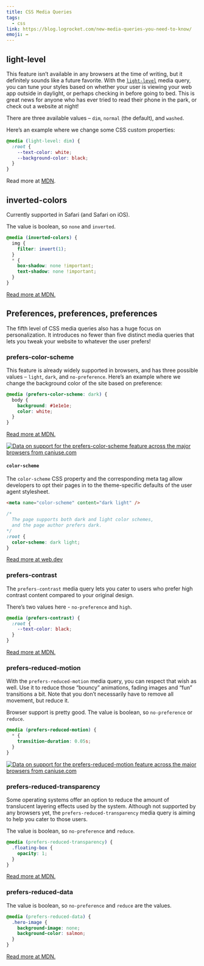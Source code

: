 ```yaml
---
title: CSS Media Queries
tags:
  - css
link: https://blog.logrocket.com/new-media-queries-you-need-to-know/
emoji: ↔️
---
```


## light-level

This feature isn’t available in any browsers at the time of writing, but it definitely sounds like a future favorite. With the [`light-level`](https://drafts.csswg.org/mediaqueries-5/#light-level) media query, you can tune your styles based on whether your user is viewing your web app outside in daylight, or perhaps checking in before going to bed. This is great news for anyone who has ever tried to read their phone in the park, or check out a website at night!

There are three available values – `dim`, `normal` (the default), and `washed`.

Here’s an example where we change some CSS custom properties:

```css
@media (light-level: dim) {
  :root {
    --text-color: white;
    --background-color: black;
  }
}
```

Read more at [MDN](https://developer.mozilla.org/en-US/docs/Web/CSS/@media/light-level).

## inverted-colors

Currently supported in Safari (and Safari on iOS).

The value is boolean, so `none` and `inverted`.

```css
@media (inverted-colors) {
  img {
    filter: invert(1);
  }
  * {
    box-shadow: none !important;
    text-shadow: none !important;
  }
}
```

[Read more at MDN.](https://developer.mozilla.org/en-US/docs/Web/CSS/@media/inverted-colors)

## Preferences, preferences, preferences

The fifth level of CSS media queries also has a huge focus on personalization. It introduces no fewer than five distinct media queries that lets you tweak your website to whatever the user prefers!

### prefers-color-scheme

This feature is already widely supported in browsers, and has three possible values – `light`, `dark`, and `no-preference`. Here’s an example where we change the background color of the site based on preference:

```css
@media (prefers-color-scheme: dark) {
  body {
    background: #1e1e1e;
    color: white;
  }
}
```

[Read more at MDN.](https://developer.mozilla.org/en-US/docs/Web/CSS/@media/prefers-color-scheme)

<a href="http://caniuse.com/#feat=prefers-color-scheme">
  <picture>
    <source type="image/webp" srcset="https://caniuse.bitsofco.de/image/prefers-color-scheme.webp"/>
    <img src="https://caniuse.bitsofco.de/image/prefers-color-scheme.png" alt="Data on support for the prefers-color-scheme feature across the major browsers from caniuse.com"/>
  </picture>
</a>

#### `color-scheme`

The `color-scheme` CSS property and the corresponding meta tag allow developers to opt their pages in to the theme-specific defaults of the user agent stylesheet.

```html
<meta name="color-scheme" content="dark light" />
```

```css
/*
  The page supports both dark and light color schemes,
  and the page author prefers dark.
*/
:root {
  color-scheme: dark light;
}
```

[Read more at web.dev](https://web.dev/color-scheme/)

### prefers-contrast

The `prefers-contrast` media query lets you cater to users who prefer high contrast content compared to your original design.

There’s two values here - `no-preference` and `high`.

```css
@media (prefers-contrast) {
  :root {
    --text-color: black;
  }
}
```

[Read more at MDN.](https://developer.mozilla.org/en-US/docs/Web/CSS/@media/prefers-contrast)

### prefers-reduced-motion

With the `prefers-reduced-motion` media query, you can respect that wish as well. Use it to reduce those “bouncy” animations, fading images and “fun” transitions a bit. Note that you don’t necessarily have to remove all movement, but reduce it.

Browser support is pretty good. The value is boolean, so `no-preference` or `reduce`.

```css
@media (prefers-reduced-motion) {
  * {
    transition-duration: 0.05s;
  }
}
```

<a href="http://caniuse.com/#feat=prefers-reduced-motion">
<picture>
<source type="image/webp" srcset="https://caniuse.bitsofco.de/image/prefers-reduced-motion.webp"/>
<img src="https://caniuse.bitsofco.de/image/prefers-reduced-motion.png" alt="Data on support for the prefers-reduced-motion feature across the major browsers from caniuse.com"/>
</picture>
</a>

### prefers-reduced-transparency

Some operating systems offer an option to reduce the amount of translucent layering effects used by the system. Although not supported by any browsers yet, the `prefers-reduced-transparency` media query is aiming to help you cater to those users.

The value is boolean, so `no-preference` and `reduce`.

```css
@media (prefers-reduced-transparency) {
  .floating-box {
    opacity: 1;
  }
}
```

[Read more at MDN.](https://developer.mozilla.org/en-US/docs/Web/CSS/@media/prefers-reduced-transparency)

### prefers-reduced-data

The value is boolean, so `no-preference` and `reduce` are the values.

```css
@media (prefers-reduced-data) {
  .hero-image {
    background-image: none;
    background-color: salmon;
  }
}
```

[Read more at MDN.](https://developer.mozilla.org/en-US/docs/Web/CSS/@media/prefers-reduced-data)

